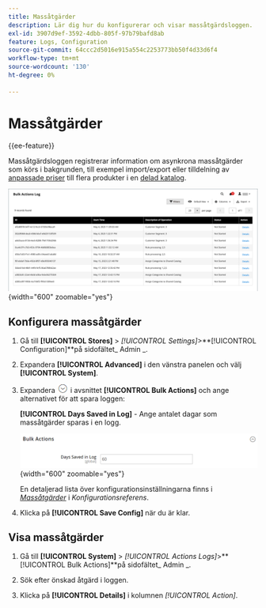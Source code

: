 ```yaml
---
title: Massåtgärder
description: Lär dig hur du konfigurerar och visar massåtgärdsloggen.
exl-id: 3907d9ef-3592-4dbb-805f-97b79bafd8ab
feature: Logs, Configuration
source-git-commit: 64ccc2d5016e915a554c2253773bb50f4d33d6f4
workflow-type: tm+mt
source-wordcount: '130'
ht-degree: 0%

---
```


# Massåtgärder

{{ee-feature}}

Massåtgärdsloggen registrerar information om asynkrona massåtgärder som körs i bakgrunden, till exempel import/export eller tilldelning av [anpassade priser](../b2b/catalog-shared-manage.md#update-custom-pricing) till flera produkter i en [delad katalog](../b2b/catalog-shared.md).

![Logg för massåtgärder](./assets/bulk-actions-log.png){width="600" zoomable="yes"}

## Konfigurera massåtgärder

1. Gå till **[!UICONTROL Stores]** > _[!UICONTROL Settings]_>**[!UICONTROL Configuration]**på sidofältet_ Admin _.

1. Expandera **[!UICONTROL Advanced]** i den vänstra panelen och välj **[!UICONTROL System]**.

1. Expandera ![Expansionsväljaren](../assets/icon-display-expand.png) i avsnittet **[!UICONTROL Bulk Actions]** och ange alternativet för att spara loggen:

   **[!UICONTROL Days Saved in Log]** - Ange antalet dagar som massåtgärder sparas i en logg.

   ![Avancerad konfiguration - massåtgärder](../configuration-reference/advanced/assets/system-bulk-actions.png){width="600" zoomable="yes"}

   En detaljerad lista över konfigurationsinställningarna finns i [_Massåtgärder_](../configuration-reference/advanced/system.md) i _Konfigurationsreferens_.

1. Klicka på **[!UICONTROL Save Config]** när du är klar.

## Visa massåtgärder

1. Gå till **[!UICONTROL System]** > _[!UICONTROL Actions Logs]_>**[!UICONTROL Bulk Actions]**på sidofältet_ Admin _.

1. Sök efter önskad åtgärd i loggen.

1. Klicka på **[!UICONTROL Details]** i kolumnen _[!UICONTROL Action]_.
